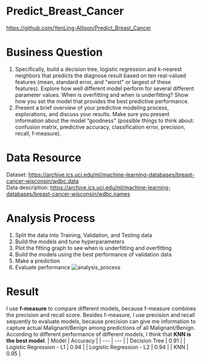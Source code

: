 # Predict_Breast_Cancer
https://github.com/YenLing-Allison/Predict_Breast_Cancer

# Business Question
1. Specifically, build a decision tree, logistic regression and k-nearest neighbors that predicts the diagnose result based on ten real-valued features (mean, standard error, and "worst" or largest of these features). Explore how well different model perform for several different parameter values. When is overfitting and when is underfitting? Show how you set the model that provides the best predictive performance.
2. Present a brief overview of your predictive modeling process, explorations, and discuss your results. Make sure you present information about the model “goodness” (possible things to think about: confusion matrix, predictive accuracy, classification error, precision, recall, f-measure).

# Data Resource
Dataset: https://archive.ics.uci.edu/ml/machine-learning-databases/breast-cancer-wisconsin/wdbc.data  
Data description: https://archive.ics.uci.edu/ml/machine-learning-databases/breast-cancer-wisconsin/wdbc.names

# Analysis Process
1. Split the data into Training, Validation, and Testing data
2. Build the models and tune hyperparameters
3. Plot the fitting graph to see when is underfitting and overfitting
4. Build the models using the best performance of validation data
5. Make a prediction
6. Evaluate performance
![analysis_process](https://github.com/YenLing-Allison/Predict_Breast_Cancer/assets/144725779/ea028324-b59b-452e-9e13-6b13a8310d99)



# Result
I use **f-measure** to compare different models, because f-measure combines the precision and recall score.
Besides f-measure, I use precision and recall sequently to evaluate models, because precision can give me information to capture actual Malignant/Benign among predictions of all Malignant/Benign.
According to different performance of different models, I think that **KNN is the best model**.
| Model | Accuracy |
| --- | --- |
| Decision Tree | 0.91 |
| Logistic Regression - L1 | 0.94 |
| Logistic Regression - L2 | 0.94 |
| KNN | 0.95 |

